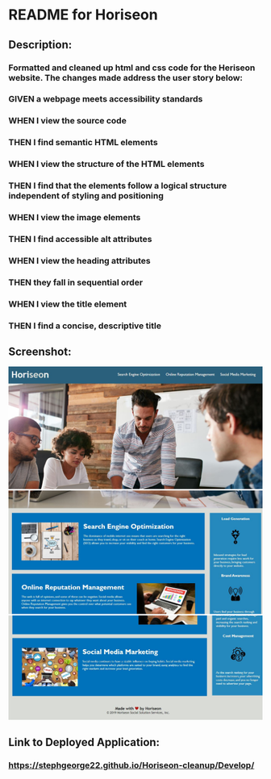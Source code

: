 # README for Horiseon

## Description: 

### Formatted and cleaned up html and css code for the Heriseon website. The changes made address the user story below:
### GIVEN a webpage meets accessibility standards
### WHEN I view the source code
### THEN I find semantic HTML elements
### WHEN I view the structure of the HTML elements
### THEN I find that the elements follow a logical structure independent of styling and positioning
### WHEN I view the image elements
### THEN I find accessible alt attributes
### WHEN I view the heading attributes
### THEN they fall in sequential order
### WHEN I view the title element
### THEN I find a concise, descriptive title

## Screenshot:

<img src="./Develop/assets/images/readme-1.JPG" alt="website top screenshot" />
<img src="./Develop/assets/images/readme-2.JPG" alt="website middle screenshot" />
<img src="./Develop/assets/images/readme-3.JPG" alt="website bottom screenshot" />

## Link to Deployed Application:
### https://stephgeorge22.github.io/Horiseon-cleanup/Develop/